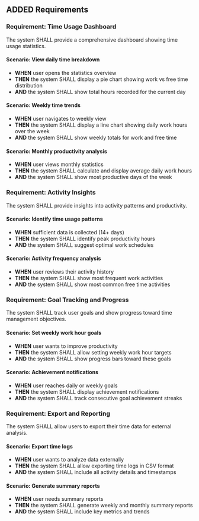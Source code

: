 ## ADDED Requirements
### Requirement: Time Usage Dashboard
The system SHALL provide a comprehensive dashboard showing time usage statistics.

#### Scenario: View daily time breakdown
- **WHEN** user opens the statistics overview
- **THEN** the system SHALL display a pie chart showing work vs free time distribution
- **AND** the system SHALL show total hours recorded for the current day

#### Scenario: Weekly time trends
- **WHEN** user navigates to weekly view
- **THEN** the system SHALL display a line chart showing daily work hours over the week
- **AND** the system SHALL show weekly totals for work and free time

#### Scenario: Monthly productivity analysis
- **WHEN** user views monthly statistics
- **THEN** the system SHALL calculate and display average daily work hours
- **AND** the system SHALL show most productive days of the week

### Requirement: Activity Insights
The system SHALL provide insights into activity patterns and productivity.

#### Scenario: Identify time usage patterns
- **WHEN** sufficient data is collected (14+ days)
- **THEN** the system SHALL identify peak productivity hours
- **AND** the system SHALL suggest optimal work schedules

#### Scenario: Activity frequency analysis
- **WHEN** user reviews their activity history
- **THEN** the system SHALL show most frequent work activities
- **AND** the system SHALL show most common free time activities

### Requirement: Goal Tracking and Progress
The system SHALL track user goals and show progress toward time management objectives.

#### Scenario: Set weekly work hour goals
- **WHEN** user wants to improve productivity
- **THEN** the system SHALL allow setting weekly work hour targets
- **AND** the system SHALL show progress bars toward these goals

#### Scenario: Achievement notifications
- **WHEN** user reaches daily or weekly goals
- **THEN** the system SHALL display achievement notifications
- **AND** the system SHALL track consecutive goal achievement streaks

### Requirement: Export and Reporting
The system SHALL allow users to export their time data for external analysis.

#### Scenario: Export time logs
- **WHEN** user wants to analyze data externally
- **THEN** the system SHALL allow exporting time logs in CSV format
- **AND** the system SHALL include all activity details and timestamps

#### Scenario: Generate summary reports
- **WHEN** user needs summary reports
- **THEN** the system SHALL generate weekly and monthly summary reports
- **AND** the system SHALL include key metrics and trends